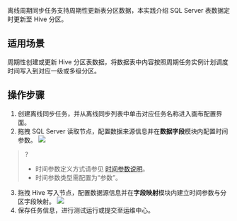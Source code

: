 离线周期同步任务支持周期性更新表分区数据，本实践介绍 SQL Server 表数据定时更新至 Hive 分区。
## 适用场景
周期性创建或更新 Hive 分区表数据，将数据表中内容按照周期任务实例计划调度时间写入到对应一级或多级分区。
## 操作步骤
1. 创建离线同步任务，并从离线同步列表中单击对应任务名称进入画布配置界面。
2. 拖拽 SQL Server 读取节点，配置数据来源信息并在**数据字段**模块内配置时间参数。
![](https://qcloudimg.tencent-cloud.cn/raw/9b6a5780b34d59774c40e78e3a1e6a0e.png)
>? 
>- 时间参数定义方式请参见 [时间参数说明](https://cloud.tencent.com/document/product/1580/77610)。
>- 时间参数类型需配置为“参数”。
3. 拖拽 Hive 写入节点，配置数据源信息并在**字段映射**模块内建立时间参数与分区字段映射。
![](https://qcloudimg.tencent-cloud.cn/raw/0d9c81a2ed0083c30884c1aa161d854f.png)
4. 保存任务信息，进行测试运行或提交至运维中心。
